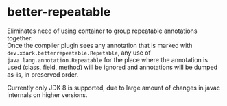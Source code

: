 # better-repeatable

Eliminates need of using container to group repeatable annotations together.  
Once the compiler plugin sees any annotation that is marked with `dev.xdark.betterrepeatable.Repetable`, any use of `java.lang.annotation.Repeatable` for the place where the annotation is used (class, field, method) will be ignored and annotations will be dumped as-is, in preserved order.

Currently only JDK 8 is supported, due to large amount of changes in javac internals on higher versions.